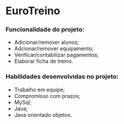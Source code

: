 # EuroTreino

### Funcionalidade do projeto:
* Adicionar/remover alunos;
* Adcionar/remover equipamento;
* Verificar/contabilizar pagamentos;
* Elaborar ficha de treino.

### Habilidades desenvolvidas no projeto:
* Trabalho em equipe;
* Compromisso com prazos;
* MySql;
* Java;
* Java orientado objetos.
